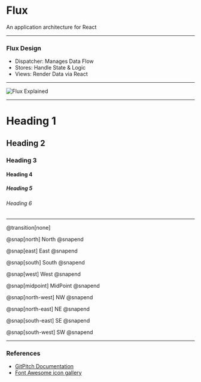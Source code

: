 # Flux 

An application architecture for React

---

### Flux Design

- Dispatcher: Manages Data Flow
- Stores: Handle State & Logic
- Views: Render Data via React

---

![Flux Explained](https://facebook.github.io/flux/img/flux-simple-f8-diagram-explained-1300w.png)

---

# Heading 1
## Heading 2
### Heading 3
#### Heading 4
##### Heading 5
###### Heading 6

---
@transition[none]

@snap[north]
North
@snapend

@snap[east]
East
@snapend

@snap[south]
South
@snapend

@snap[west]
West
@snapend
  
@snap[midpoint]
MidPoint
@snapend

@snap[north-west]
NW
@snapend

@snap[north-east]
NE
@snapend

@snap[south-east]
SE
@snapend

@snap[south-west]
SW
@snapend

---

### References

- [GitPitch Documentation](https://gitpitch.com/docs/)
- [Font Awesome icon gallery](https://fontawesome.com/icons)
